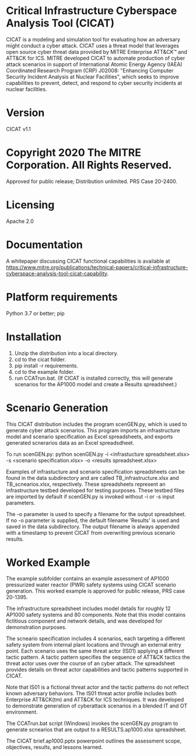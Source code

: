 # Critical Infrastructure Cyberspace Analysis Tool (CICAT)
CICAT is a modeling and simulation tool for evaluating how an adversary might conduct a cyber attack. CICAT uses a threat model that leverages open source cyber threat data provided by MITRE Enterprise ATT&CK™ and ATT&CK for ICS. MITRE developed CICAT to automate production of cyber attack scenarios in support of International Atomic Energy Agency (IAEA) Coordinated Research Program (CRP) J02008: "Enhancing Computer Security Incident Analysis at Nuclear Facilities", which seeks to improve capabilities to prevent, detect, and respond to cyber security incidents at nuclear facilities.
# Version
CICAT v1.1
# Copyright 2020 The MITRE Corporation. All Rights Reserved. 
Approved for public release; Distribution unlimited. PRS Case 20-2400.
# Licensing
Apache 2.0
# Documentation
A whitepaper discussing CICAT functional capabilities is available at https://www.mitre.org/publications/technical-papers/critical-infrastructure-cyberspace-analysis-tool-cicat-capability.
# Platform requirements
Python 3.7 or better; pip
# Installation
1. Unzip the distribution into a local directory.
2. cd to the cicat folder.
3. pip install -r requirements.
4. cd to the example folder.
5. run CCATrun.bat. (If CICAT is installed correctly, this will generate scenarios for the AP1000 model and create a Results spreadsheet.)
# Scenario Generation
This CICAT distribution includes the program scenGEN.py, which is used to generate cyber attack scenarios. This program imports an infrastructure model and scenario specification as Excel spreadsheets, and exports generated scnerarios data as an Excel spreadsdheet. 

To run scenGEN.py: 
python scenGEN.py -i \<infrastucture spreadsheet.xlsx\> -s \<scenario specification.xlsx\> -o \<results spreadsheet.xlsx\>
                                                                                                   
Examples of infrastucture and scenario specification spreadsheets can be found in the data subdirectory and are called TB_infrastructure.xlsx and TB_scnearios.xlsx, respectively. These spreadsheets represent an infrastructure testbed developed for testing purposes. These testbed files are imported by default if scenGEN.py is invoked without -i or -s input parameters.  

The -o parameter is used to specify a filename for the output spreadsheet. If no -o parameter is supplied, the default filename 'Results' is used and saved in the data subdirectory. The output filename is always appended with a timestamp to prevent CICAT from overwriting previous scenario results. 
# Worked Example
The example subfolder contains an example assessment of AP1000 pressurized water reactor (PWR) safety systems using CICAT scenario generation. This worked example is approved for public release, PRS case 20-1395.

The infrastructure spreadsheet includes model details for roughly 12 AP1000 safety systems and 80 components. Note that this model contains fictitious component and network details, and was developed for demonstration purposes. 

The scneario specification includes 4 scenarios, each targeting a different safety system from internal plant locations and through an external entry point. Each scenario uses the same threat actor (IS01) applying a different tactic pattern. A tactic pattern specifies the sequence of ATT&CK tactics the threat actor uses over the course of an cyber attack. The spreadsheet provides details on threat actor capabilities and tactic patterns supported in CICAT. 

Note that IS01 is a fictional threat actor and the tactic patterns do not reflect known adversary behaviors. The IS01 threat actor profile includes both Enterprise ATT&CK(tm) and ATT&CK for ICS techniques. It was developed to demonstrate generation of cyberattack scenarios in a blended IT and OT environment.

The CCATrun.bat script (Windows) invokes the scenGEN.py program to generate scnearios that are output to a RESULTS.ap1000.xlsx spreadsheet.

The CICAT brief.ap1000.pptx powerpoint outlines the assessment scope, objectives, results, and lessons learned.

